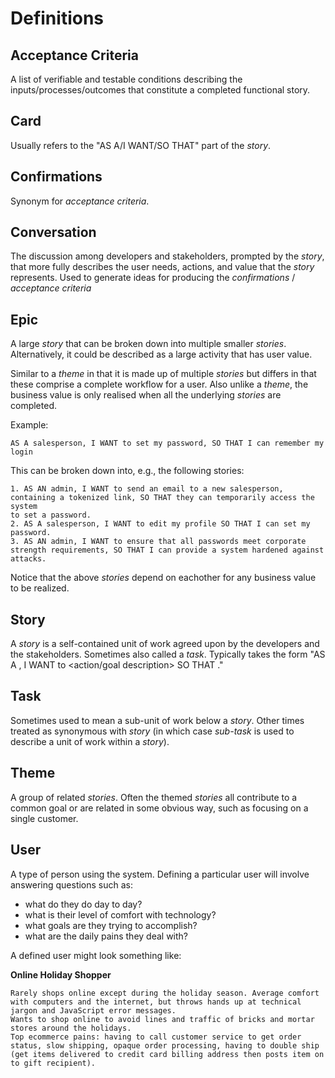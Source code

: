 Definitions
===========

Acceptance Criteria
-------------------

A list of verifiable and testable conditions describing the inputs/processes/outcomes that constitute a completed functional story.


Card
----

Usually refers to the "AS A/I WANT/SO THAT" part of the *story*.


Confirmations
-------------

Synonym for *acceptance criteria*.


Conversation
------------

The discussion among developers and stakeholders, prompted by the *story*, that more fully describes the user needs, actions, and value 
that the *story* represents. Used to generate ideas for producing the *confirmations* / *acceptance criteria*


Epic
----

A large *story* that can be broken down into multiple smaller *stories*. Alternatively, it could be described as a large activity that has 
user value.

Similar to a *theme* in that it is made up of multiple *stories* but differs in that these comprise a complete workflow for a user. Also 
unlike a *theme*, the business value is only realised when all the underlying *stories* are completed.

Example:
```
AS A salesperson, I WANT to set my password, SO THAT I can remember my login
```

This can be broken down into, e.g., the following stories:

```
1. AS AN admin, I WANT to send an email to a new salesperson, containing a tokenized link, SO THAT they can temporarily access the system 
to set a password.
2. AS A salesperson, I WANT to edit my profile SO THAT I can set my password.
3. AS AN admin, I WANT to ensure that all passwords meet corporate strength requirements, SO THAT I can provide a system hardened against
attacks.
```

Notice that the above *stories* depend on eachother for any business value to be realized.


Story
-----

A *story* is a self-contained unit of work agreed upon by the developers and the stakeholders. Sometimes also called a *task*. 
Typically takes the form "AS A <user-type>, I WANT to <action/goal description> SO THAT <description of value to user>."


Task
----

Sometimes used to mean a sub-unit of work below a *story*. Other times treated as synonymous with *story* (in which case *sub-task* is 
used to describe a unit of work within a *story*).


Theme
-----

A group of related *stories*.
Often the themed *stories* all contribute to a common goal or are related in some obvious way, such as focusing on a single customer.


User
----

A type of person using the system. Defining a particular user will involve answering questions such as:

- what do they do day to day?
- what is their level of comfort with technology?
- what goals are they trying to accomplish?
- what are the daily pains they deal with?

A defined user might look something like:

**Online Holiday Shopper**
```
Rarely shops online except during the holiday season. Average comfort with computers and the internet, but throws hands up at technical 
jargon and JavaScript error messages.
Wants to shop online to avoid lines and traffic of bricks and mortar stores around the holidays.
Top ecommerce pains: having to call customer service to get order status, slow shipping, opaque order processing, having to double ship 
(get items delivered to credit card billing address then posts item on to gift recipient).
```
